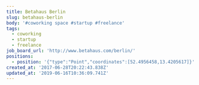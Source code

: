 ```yaml
---
title: Betahaus Berlin
slug: betahaus-berlin
body: '#coworking space #startup #freelance'
tags:
  - coworking
  - startup
  - freelance
job_board_url: 'http://www.betahaus.com/berlin/'
positions:
  - position: '{"type":"Point","coordinates":[52.4956458,13.4205617]}'
created_at: '2017-06-28T20:22:43.838Z'
updated_at: '2019-06-16T10:36:09.741Z'
---
```


